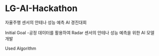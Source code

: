 # LG-AI-Hackathon

자율주행 센서의 안테나 성능 예측 AI 경진대회

Initial Goal
-공정 데이터를 활용하여 Radar 센서의 안테나 성능 예측을 위한 AI 모델 개발

Used Algorithm
